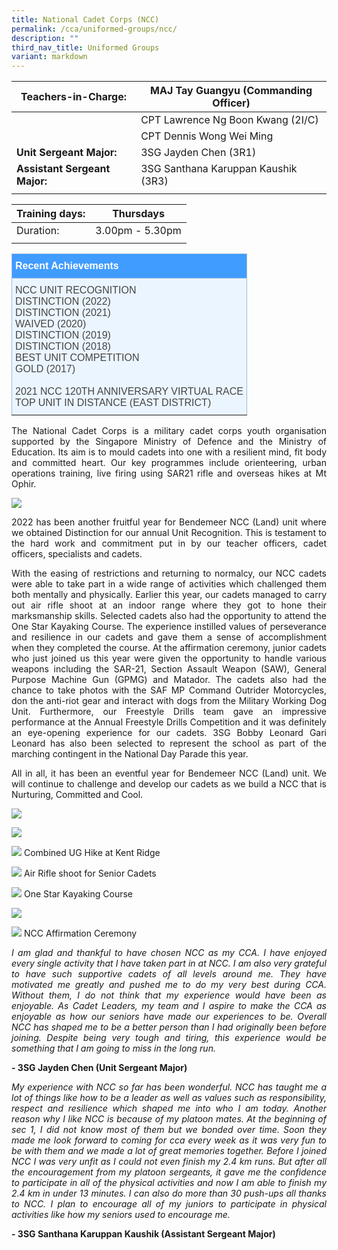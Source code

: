 ```yaml
---
title: National Cadet Corps (NCC)
permalink: /cca/uniformed-groups/ncc/
description: ""
third_nav_title: Uniformed Groups
variant: markdown
---
```

|  **Teachers-in-Charge:** | MAJ Tay Guangyu (Commanding Officer) | 
| -------- | -------- |
|  | CPT Lawrence Ng Boon Kwang (2I/C) |
|  | CPT Dennis Wong Wei Ming|
|**Unit Sergeant Major:** | 3SG Jayden Chen (3R1) |
|**Assistant Sergeant Major:** |  3SG Santhana Karuppan Kaushik (3R3)  |
|  |  |

| Training days: | Thursdays  |
| - | -|
| Duration: |  3.00pm - 5.30pm |
|  |  |

 
 <style type="text/css">
.tg  {border-collapse:collapse;border-color:#9ABAD9;border-spacing:0;}
.tg td{background-color:#EBF5FF;border-color:#9ABAD9;border-style:solid;border-width:1px;color:#444;
  font-family:Arial, sans-serif;font-size:14px;overflow:hidden;padding:10px 5px;word-break:normal;}
.tg th{background-color:#409cff;border-color:#9ABAD9;border-style:solid;border-width:1px;color:#fff;
  font-family:Arial, sans-serif;font-size:14px;font-weight:normal;overflow:hidden;padding:10px 5px;word-break:normal;}
.tg .tg-3jrd{border-color:inherit;font-family:"Lucida Sans Unicode", "Lucida Grande", sans-serif !important;font-size:medium;
  text-align:left;vertical-align:top}
</style>
<table class="tg">
<thead>
  <tr>
		<th class="tg-3jrd"><b>Recent Achievements</b><br></th>
  </tr>
</thead>
<tbody>
  <tr>
    <td class="tg-3jrd">NCC UNIT RECOGNITION<br>DISTINCTION (2022)<br>DISTINCTION (2021)<br>WAIVED (2020)<br>DISTINCTION (2019)<br>DISTINCTION (2018)<br>
BEST UNIT COMPETITION<br>GOLD (2017)<br><br>2021 NCC 120TH ANNIVERSARY VIRTUAL RACE<br>TOP UNIT IN DISTANCE (EAST DISTRICT)<br></td>
  </tr>
</tbody>
</table>

<p style="text-align:justify">The National Cadet Corps is a military cadet corps youth organisation supported by the Singapore Ministry of Defence and the Ministry of Education. Its aim is to mould cadets into one with a resilient mind, fit body and committed heart. Our key programmes include orienteering, urban operations training, live firing using SAR21 rifle and overseas hikes at Mt Ophir.</p>

![](/images/Cca/cca-ncc-n01.jpg)

<p style="text-align:justify">2022 has been another fruitful year for Bendemeer NCC (Land) unit where we obtained Distinction for our annual Unit Recognition. This is testament to the hard work and commitment put in by our teacher officers, cadet officers, specialists and cadets.</p>

<p style="text-align:justify">With the easing of restrictions and returning to normalcy, our NCC cadets were able to take part in a wide range of activities which challenged them both mentally and physically. Earlier this year, our cadets managed to carry out air rifle shoot at an indoor range where they got to hone their marksmanship skills. Selected cadets also had the opportunity to attend the One Star Kayaking Course. The experience instilled values of perseverance and resilience in our cadets and gave them a sense of accomplishment when they completed the course. At the affirmation ceremony, junior cadets who just joined us this year were given the opportunity to handle various weapons including the SAR-21, Section Assault Weapon (SAW), General Purpose Machine Gun (GPMG) and Matador. The cadets also had the chance to take photos with the SAF MP Command Outrider Motorcycles, don the anti-riot gear and interact with dogs from the Military Working Dog Unit. Furthermore, our Freestyle Drills team gave an impressive performance at the Annual Freestyle Drills Competition and it was definitely an eye-opening experience for our cadets. 3SG Bobby Leonard Gari Leonard has also been selected to represent the school as part of the marching contingent in the National Day Parade this year.   </p>


<p style="text-align:justify">All in all, it has been an eventful year for Bendemeer NCC (Land) unit. We will continue to challenge and develop our cadets as we build a NCC that is Nurturing, Committed and Cool.</p>



![](/images/Cca/cca-ncc-n02.jpg)

![](/images/Cca/cca-ncc-n03.jpg)

![](/images/Cca/cca-ncc-n04.jpg)
Combined UG Hike at Kent Ridge

![](/images/Cca/cca-ncc-n05.jpg)
Air Rifle shoot for Senior Cadets

![](/images/Cca/cca-ncc-n06.jpg)
One Star Kayaking Course

![](/images/Cca/cca-ncc-n07.jpg)

![](/images/Cca/cca-ncc-n08.jpg)
NCC Affirmation Ceremony


<p style="text-align:justify; font-style:italic">I am glad and thankful to have chosen NCC as my CCA. I have enjoyed every single activity that I have taken part in at NCC. I am also very grateful to have such supportive cadets of all levels around me. They have motivated me greatly and pushed me to do my very best during CCA. Without them, I do not think that my experience would have been as enjoyable. As Cadet Leaders, my team and I aspire to make the CCA as enjoyable as how our seniors have made our experiences to be. Overall NCC has shaped me to be a better person than I had originally been before joining. Despite being very tough and tiring, this experience would be something that I am going to miss in the long run.</p>

**- 3SG Jayden Chen (Unit Sergeant Major)**

 

<p style="text-align:justify; font-style:italic">My experience with NCC so far has been wonderful. NCC has taught me a lot of things like how to be a leader as well as values such as responsibility, respect and resilience which shaped me into who I am today. Another reason why I like NCC is because of my platoon mates. At the beginning of sec 1, I did not know most of them but we bonded over time. Soon they made me look forward to coming for cca every week as it was very fun to be with them and we made a lot of great memories together. Before I joined NCC I was very unfit as I could not even finish my 2.4 km runs. But after all the encouragement from my platoon sergeants, it gave me the confidence to participate in all of the physical activities and now I am able to finish my 2.4 km in under 13 minutes. I can also do more than 30 push-ups all thanks to NCC. I plan to encourage all of my juniors to participate in physical activities like how my seniors used to encourage me.</p>

**- 3SG Santhana Karuppan Kaushik (Assistant Sergeant Major)**